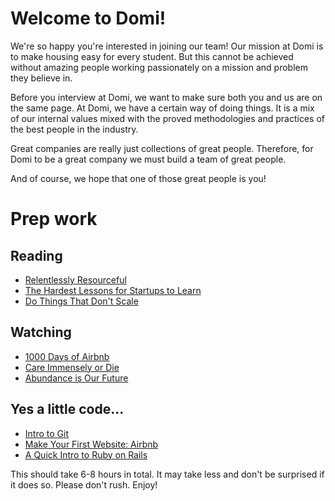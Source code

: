 Welcome to Domi!
====================

We're so happy you're interested in joining our team! Our mission at Domi is to make housing easy for every student. But this cannot be achieved without amazing people working passionately on a mission and problem they believe in. 

Before you interview at Domi, we want to make sure both you and us are on the same page. At Domi, we have a certain way of doing things. It is a mix of our internal values mixed with the proved methodologies and practices of the best people in the industry.

Great companies are really just collections of great people. Therefore, for Domi to be a great company we must build a team of great people. 

And of course, we hope that one of those great people is you!

Prep work
====================

Reading
---------------------

- [Relentlessly Resourceful](http://www.paulgraham.com/relres.html)
- [The Hardest Lessons for Startups to Learn](http://paulgraham.com/startuplessons.html)
- [Do Things That Don't Scale](http://paulgraham.com/ds.html)

Watching
---------------------

- [1000 Days of Airbnb](https://www.youtube.com/watch?v=L03vBkOKTrc)
- [Care Immensely or Die](https://www.youtube.com/watch?v=7lvur6cUJGs)
- [Abundance is Our Future](https://www.youtube.com/watch?v=BltRufe5kkI)

Yes a little code...
---------------------
- [Intro to Git](https://www.codeschool.com/courses/try-git)
- [Make Your First Website: Airbnb](http://www.codecademy.com/skills/prototyping)
- [A Quick Intro to Ruby on Rails](http://www.codelearn.org/)


This should take 6-8 hours in total. It may take less and don't be surprised if it does so. Please don't rush. Enjoy! 


